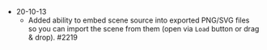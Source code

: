 - 20-10-13
  - Added ability to embed scene source into exported PNG/SVG files so you can import the scene from them (open via `Load` button or drag & drop). #2219
